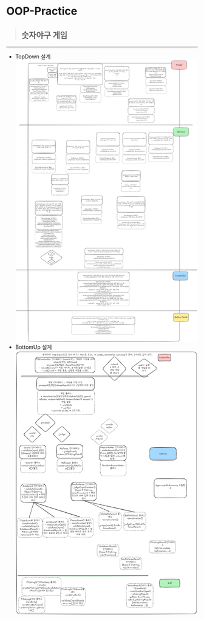 # OOP-Practice

> ## 숫자야구 게임

---

- TopDown 설계
  ![alt text](numberBaseball_Top-Down.png)
- BottomUp 설계
  ![alt text](numberBaseball_Bottom-Up.png)
